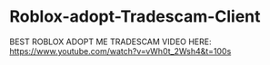 # Roblox-adopt-Tradescam-Client


BEST ROBLOX ADOPT ME TRADESCAM
VIDEO HERE: https://www.youtube.com/watch?v=vWh0t_2Wsh4&t=100s
